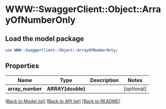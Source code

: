 # WWW::SwaggerClient::Object::ArrayOfNumberOnly

## Load the model package
```perl
use WWW::SwaggerClient::Object::ArrayOfNumberOnly;
```

## Properties
Name | Type | Description | Notes
------------ | ------------- | ------------- | -------------
**array_number** | **ARRAY[double]** |  | [optional] 

[[Back to Model list]](../README.md#documentation-for-models) [[Back to API list]](../README.md#documentation-for-api-endpoints) [[Back to README]](../README.md)



